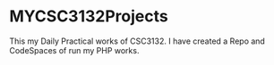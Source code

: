 # MYCSC3132Projects
This my Daily Practical works of CSC3132. I have created a Repo and CodeSpaces of run my PHP works.
